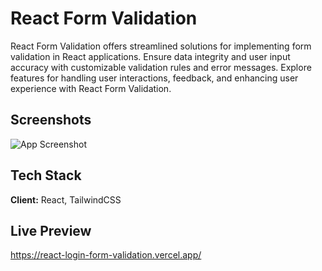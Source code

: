 
# React Form Validation

React Form Validation offers streamlined solutions for implementing form validation in React applications. Ensure data integrity and user input accuracy with customizable validation rules and error messages. Explore features for handling user interactions, feedback, and enhancing user experience with React Form Validation.


## Screenshots


![App Screenshot](https://dev-to-uploads.s3.amazonaws.com/uploads/articles/4f1qth8txhqdy3tmvs4a.png)


## Tech Stack

**Client:** React, TailwindCSS



## Live Preview

https://react-login-form-validation.vercel.app/

